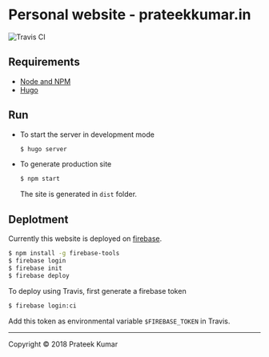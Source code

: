 # Personal website - prateekkumar.in

![Travis CI](https://travis-ci.com/prateekkumarweb/prateekkumar.in.svg?branch=master)

## Requirements

* [Node and NPM](https://nodejs.org/en/)
* [Hugo](https://gohugo.io/)

## Run

* To start the server in development mode
  ```sh
  $ hugo server
  ```
* To generate production site
  ```sh
  $ npm start
  ```
  The site is generated in `dist` folder.

## Deplotment

Currently this website is deployed on [firebase](https://firebase.google.com).

```sh
$ npm install -g firebase-tools
$ firebase login
$ firebase init
$ firebase deploy
```

To deploy using Travis, first generate a firebase token

```sh
$ firebase login:ci
```

Add this token as environmental variable `$FIREBASE_TOKEN` in Travis.

---
Copyright &copy; 2018 Prateek Kumar
